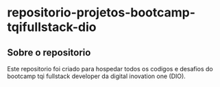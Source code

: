 # repositorio-projetos-bootcamp-tqifullstack-dio
## Sobre o repositorio
Este repositorio foi criado para hospedar todos os codigos e desafios do bootcamp tqi fullstack developer da digital inovation one (DIO).
